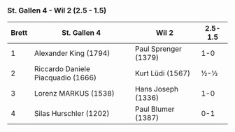 ### St. Gallen 4 - Wil 2 (2.5 - 1.5)

| Brett | St. Gallen 4                       | Wil 2                | 2.5-1.5 |
|-------|------------------------------------|----------------------|---------|
| 1     | Alexander King (1794)              | Paul Sprenger (1379) | 1-0     |
| 2     | Riccardo Daniele Piacquadio (1666) | Kurt Lüdi (1567)     | ½-½     |
| 3     | Lorenz MARKUS (1538)               | Hans Joseph (1336)   | 1-0     |
| 4     | Silas Hurschler (1202)             | Paul Blumer (1387)   | 0-1     |
